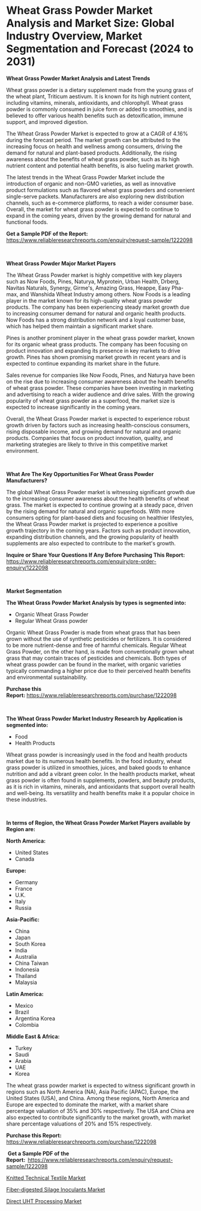 <p><h1>Wheat Grass Powder Market Analysis and Market Size: Global Industry Overview, Market Segmentation and Forecast (2024 to 2031)</h1></p><p><strong>Wheat Grass Powder Market Analysis and Latest Trends</strong></p>
<p><p>Wheat grass powder is a dietary supplement made from the young grass of the wheat plant, Triticum aestivum. It is known for its high nutrient content, including vitamins, minerals, antioxidants, and chlorophyll. Wheat grass powder is commonly consumed in juice form or added to smoothies, and is believed to offer various health benefits such as detoxification, immune support, and improved digestion.</p><p>The Wheat Grass Powder Market is expected to grow at a CAGR of 4.16% during the forecast period. The market growth can be attributed to the increasing focus on health and wellness among consumers, driving the demand for natural and plant-based products. Additionally, the rising awareness about the benefits of wheat grass powder, such as its high nutrient content and potential health benefits, is also fueling market growth.</p><p>The latest trends in the Wheat Grass Powder Market include the introduction of organic and non-GMO varieties, as well as innovative product formulations such as flavored wheat grass powders and convenient single-serve packets. Manufacturers are also exploring new distribution channels, such as e-commerce platforms, to reach a wider consumer base. Overall, the market for wheat grass powder is expected to continue to expand in the coming years, driven by the growing demand for natural and functional foods.</p></p>
<p><strong>Get a Sample PDF of the Report:&nbsp;</strong> <a href="https://www.reliableresearchreports.com/enquiry/request-sample/1222098">https://www.reliableresearchreports.com/enquiry/request-sample/1222098</a></p>
<p>&nbsp;</p>
<p><strong>Wheat Grass Powder Major Market Players</strong></p>
<p><p>The Wheat Grass Powder market is highly competitive with key players such as Now Foods, Pines, Naturya, Myprotein, Urban Health, Drberg, Navitas Naturals, Synergy, Girme's, Amazing Grass, Heappe, Easy Pha-max, and Wanshida Wheat Industry among others. Now Foods is a leading player in the market known for its high-quality wheat grass powder products. The company has been experiencing steady market growth due to increasing consumer demand for natural and organic health products. Now Foods has a strong distribution network and a loyal customer base, which has helped them maintain a significant market share.</p><p>Pines is another prominent player in the wheat grass powder market, known for its organic wheat grass products. The company has been focusing on product innovation and expanding its presence in key markets to drive growth. Pines has shown promising market growth in recent years and is expected to continue expanding its market share in the future.</p><p>Sales revenue for companies like Now Foods, Pines, and Naturya have been on the rise due to increasing consumer awareness about the health benefits of wheat grass powder. These companies have been investing in marketing and advertising to reach a wider audience and drive sales. With the growing popularity of wheat grass powder as a superfood, the market size is expected to increase significantly in the coming years.</p><p>Overall, the Wheat Grass Powder market is expected to experience robust growth driven by factors such as increasing health-conscious consumers, rising disposable income, and growing demand for natural and organic products. Companies that focus on product innovation, quality, and marketing strategies are likely to thrive in this competitive market environment.</p></p>
<p>&nbsp;</p>
<p><strong>What Are The Key Opportunities For Wheat Grass Powder Manufacturers?</strong></p>
<p><p>The global Wheat Grass Powder market is witnessing significant growth due to the increasing consumer awareness about the health benefits of wheat grass. The market is expected to continue growing at a steady pace, driven by the rising demand for natural and organic superfoods. With more consumers opting for plant-based diets and focusing on healthier lifestyles, the Wheat Grass Powder market is projected to experience a positive growth trajectory in the coming years. Factors such as product innovation, expanding distribution channels, and the growing popularity of health supplements are also expected to contribute to the market's growth.</p></p>
<p><strong>Inquire or Share Your Questions If Any Before Purchasing This Report:</strong> <a href="https://www.reliableresearchreports.com/enquiry/pre-order-enquiry/1222098">https://www.reliableresearchreports.com/enquiry/pre-order-enquiry/1222098</a></p>
<p>&nbsp;</p>
<p><strong>Market Segmentation</strong></p>
<p><strong>The Wheat Grass Powder Market Analysis by types is segmented into:</strong></p>
<p><ul><li>Organic Wheat Grass Powder</li><li>Regular Wheat Grass powder</li></ul></p>
<p><p>Organic Wheat Grass Powder is made from wheat grass that has been grown without the use of synthetic pesticides or fertilizers. It is considered to be more nutrient-dense and free of harmful chemicals. Regular Wheat Grass Powder, on the other hand, is made from conventionally grown wheat grass that may contain traces of pesticides and chemicals. Both types of wheat grass powder can be found in the market, with organic varieties typically commanding a higher price due to their perceived health benefits and environmental sustainability.</p></p>
<p><strong>Purchase this Report:&nbsp;</strong><a href="https://www.reliableresearchreports.com/purchase/1222098">https://www.reliableresearchreports.com/purchase/1222098</a></p>
<p>&nbsp;</p>
<p><strong>The Wheat Grass Powder Market Industry Research by Application is segmented into:</strong></p>
<p><ul><li>Food</li><li>Health Products</li></ul></p>
<p><p>Wheat grass powder is increasingly used in the food and health products market due to its numerous health benefits. In the food industry, wheat grass powder is utilized in smoothies, juices, and baked goods to enhance nutrition and add a vibrant green color. In the health products market, wheat grass powder is often found in supplements, powders, and beauty products, as it is rich in vitamins, minerals, and antioxidants that support overall health and well-being. Its versatility and health benefits make it a popular choice in these industries.</p></p>
<p>&nbsp;</p>
<p><strong>In terms of Region, the Wheat Grass Powder Market Players available by Region are:</strong></p>
<p>
    <p> <strong> North America: </strong>
        <ul>
            <li>United States</li>
            <li>Canada</li>
        </ul>
        </p> 
    <p> <strong> Europe: </strong>
        <ul>
            <li>Germany</li>
            <li>France</li>
            <li>U.K.</li>
            <li>Italy</li>
            <li>Russia</li>
        </ul>
        </p> 
    <p> <strong> Asia-Pacific: </strong>
        <ul>
            <li>China</li>
            <li>Japan</li>
            <li>South Korea</li>
            <li>India</li>
            <li>Australia</li>
            <li>China Taiwan</li>
            <li>Indonesia</li>
            <li>Thailand</li>
            <li>Malaysia</li>
        </ul>
        </p> 
    <p> <strong> Latin America: </strong>
        <ul>
            <li>Mexico</li>
            <li>Brazil</li>
            <li>Argentina Korea</li>
            <li>Colombia</li>
        </ul>
        </p> 
    <p> <strong> Middle East & Africa: </strong>
        <ul>
            <li>Turkey</li>
            <li>Saudi</li>
            <li>Arabia</li>
            <li>UAE</li>
            <li>Korea</li>
        </ul>
    </p>
    </p>
<p><p>The wheat grass powder market is expected to witness significant growth in regions such as North America (NA), Asia Pacific (APAC), Europe, the United States (USA), and China. Among these regions, North America and Europe are expected to dominate the market, with a market share percentage valuation of 35% and 30% respectively. The USA and China are also expected to contribute significantly to the market growth, with market share percentage valuations of 20% and 15% respectively.</p></p>
<p><strong>Purchase this Report: </strong><a href="https://www.reliableresearchreports.com/purchase/1222098">https://www.reliableresearchreports.com/purchase/1222098</a></p>
<p>&nbsp;<strong>Get a Sample PDF of the Report:&nbsp;&nbsp;</strong><a href="https://www.reliableresearchreports.com/enquiry/request-sample/1222098">https://www.reliableresearchreports.com/enquiry/request-sample/1222098</a></p>
<p><strong></strong></p>
<p><p><a href="https://view.publitas.com/reportprime-1/knitted-technical-textile-market-analysis-and-market-size-global-industry-overview-market-segmentation-and-forecast-2024-to-2031/">Knitted Technical Textile Market</a></p><p><a href="https://view.publitas.com/reportprime-1/fiber-digested-silage-inoculants-market-size-reflecting-a-forecast-till-2031-market-by-type-by-application-and-by-geography/">Fiber-digested Silage Inoculants Market</a></p><p><a href="https://view.publitas.com/reportprime-1/direct-uht-processing-market-size-growth-and-forecast-from-2024-2031/">Direct UHT Processing Market</a></p></p>